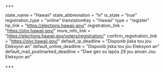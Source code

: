 +++

state_name = "Hawaii"
state_abbreviation = "hi"
is_state = "true"
registration_type = "online"
translationKey = "Hawaii"
type = "register"
hp_link = "https://elections.hawaii.gov/"
registration_link = "https://olvr.hawaii.gov/"
more_info_link = "https://elections.hawaii.gov/voters/registration/"
confirm_registration_link = "https://olvr.hawaii.gov/"
default_ip_deadline = "Disponib jiska tou jou Eleksyon an"
default_online_deadline = "Disponib jiska tou jou Eleksyon an"
default_mail_postmarked_deadline = "Dwe gen so lapòs 29 jou anvan Jou Eleksyon an"

+++